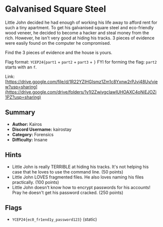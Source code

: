 # Galvanised Square Steel
Little John decided he had enough of working his life away to afford rent for such a tiny apartment. To get his galvanised square steel and eco-friendly wood veneer, he decided to become a hacker and steal money from the rich. However, he isn't very good at hiding his tracks. 3 pieces of evidence were easily found on the computer he compromised. 

Find the 3 pieces of evidence and the house is yours.

Flag format: `YCEP24{part1` + `part2` + `part3` + `}` 
FYI for forming the flag: `part2` starts with an `f`.

Link: [https://drive.google.com/file/d/1R22YZlHGIsmz1Zm1c8Yxnw2rPJvj48Uv/view?usp=sharing](https://drive.google.com/drive/folders/1y1I2ZwivgcIawIUHOAXC4oNiEJOZi1PZ?usp=sharing)

## Summary
- **Author:** Kairos
- **Discord Username:** kairostay 
- **Category:** Forensics
- **Difficulty:** Insane

## Hints
- Little John is really TERRIBLE at hiding his tracks. It's not helping his case that he loves to use the command line. (50 points)
- Little John LOVES fragmented files. He also loves naming his files practically. (100 points)
- Little John doesn't know how to encrypt passwords for his accounts! Pray he doesn't get his password cracked. (250 points)


## Flags
- `YCEP24{ec0_fr1end1y_password123}` (static)
